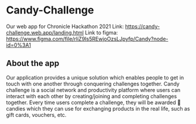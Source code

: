 # Candy-Challenge
Our web app for Chronicle Hackathon 2021
Link: https://candy-challenge.web.app/landing.html
Link to figma: https://www.figma.com/file/rliZ9Is5REwjoOzsLJpyfp/Candy?node-id=0%3A1

## About the app
Our application provides a unique solution which enables people to get in touch with one another through conquering challenges together. Candy challenge is a social network and productivity platform where users can interact with each other by creating/joining and completing challenges together. Every time users complete a challenge, they will be awarded 🍭candies which they can use for exchanging products in the real life, such as gift cards, vouchers, etc.
